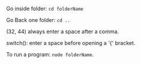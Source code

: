Go inside folder: `cd folderName`

Go Back one folder: `cd ..`

(32, 44) always enter a space after a comma.

switch():   enter a space before opening a '{' bracket.

To run a program: ` node folderName `.